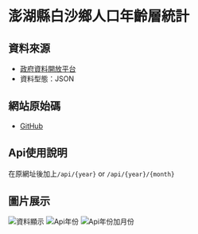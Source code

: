 # 澎湖縣白沙鄉人口年齡層統計  

## 資料來源  
* [政府資料開放平台](https://data.gov.tw/dataset/113195)
* 資料型態：JSON

## 網站原始碼  
* [GitHub](https://github.com/fuanho/NKUST-109-2)

## Api使用說明  
在原網址後加上``/api/{year}`` or ``/api/{year}/{month}``

## 圖片展示
![資料顯示](https://i.imgur.com/bFbPHST.png)
![Api年份](https://i.imgur.com/2iqpZ6c.png)
![Api年份加月份](https://i.imgur.com/GPntqnn.png)
